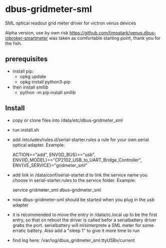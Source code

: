 # dbus-gridmeter-sml
SML optical readout grid meter driver for victron venus devices

Alpha version, use by own risk
https://github.com/timostark/venus.dbus-iobroker-smartmeter was taken as comfortable starting point, thank you for the fish.

## prerequisites
* install pip:
   * opkg update
   * opkg install python3-pip
* then install smllib
   * python -m pip install smllib

## Install
* copy or clone files into /data/etc/dbus-gridmeter_sml
* run install.sh
* add /etc/udev/rules.d/serial-starter.rules a rule for your own serial optical adapter. Example:
    
    ACTION=="add", ENV{ID_BUS}=="usb", ENV{ID_MODEL}=="CP2102_USB_to_UART_Bridge_Controller", ENV{VE_SERVICE}="gridmeter_sml"

* add link in /data/conf/serial-starter.d to link the service name you choose in serial-starter.rules to the service folder. Example:

    service gridmeter_sml dbus-gridmeter_sml

* now dbus-gridmeter-sml should be started when you plug in the usb adapter
* it is recommended to move the entry in /data/rc.local up to be the first entry, so that on reboot the driver is called befor a serialbattery driver grabs the port. serialbattery will misinterprete a SML meter for some erratic battery. Also add a "sleep 1" to give it more time to run
* find log here: /var/log/dbus_gridmeter_sml.ttyUSBx/current
